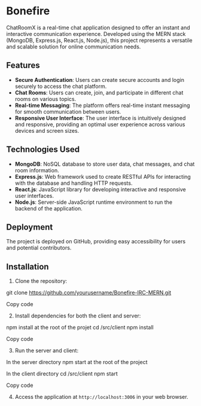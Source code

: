 # Bonefire

ChatRoomX is a real-time chat application designed to offer an instant and interactive communication experience. Developed using the MERN stack (MongoDB, Express.js, React.js, Node.js), this project represents a versatile and scalable solution for online communication needs.

## Features

- **Secure Authentication**: Users can create secure accounts and login securely to access the chat platform.
- **Chat Rooms**: Users can create, join, and participate in different chat rooms on various topics.
- **Real-time Messaging**: The platform offers real-time instant messaging for smooth communication between users.
- **Responsive User Interface**: The user interface is intuitively designed and responsive, providing an optimal user experience across various devices and screen sizes.

## Technologies Used

- **MongoDB**: NoSQL database to store user data, chat messages, and chat room information.
- **Express.js**: Web framework used to create RESTful APIs for interacting with the database and handling HTTP requests.
- **React.js**: JavaScript library for developing interactive and responsive user interfaces.
- **Node.js**: Server-side JavaScript runtime environment to run the backend of the application.

## Deployment

The project is deployed on GitHub, providing easy accessibility for users and potential contributors.

## Installation

1. Clone the repository:

git clone https://github.com/yourusername/Bonefire-IRC-MERN.git

Copy code

2. Install dependencies for both the client and server:

npm install at the root of the projet 
cd /src/client
npm install

Copy code

3. Run the server and client:

In the server directory
npm start at the root of the project 

In the client directory
cd /src/client
npm start 

Copy code

4. Access the application at `http://localhost:3006` in your web browser.
